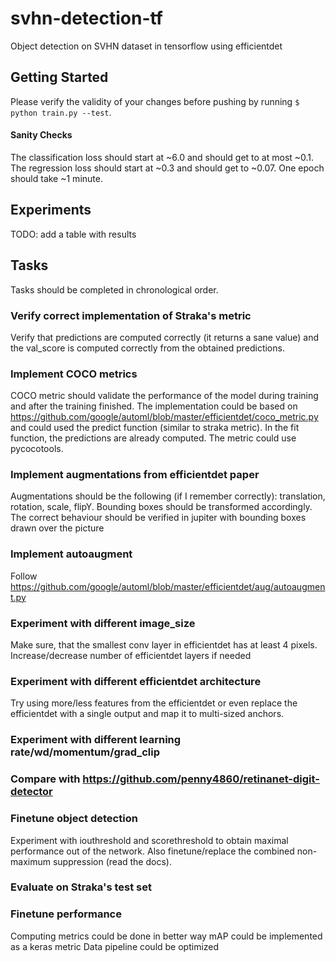 # svhn-detection-tf
Object detection on SVHN dataset in tensorflow using efficientdet

## Getting Started
Please verify the validity of your changes before pushing by running `$ python train.py --test`.

#### Sanity Checks
The classification loss should start at ~6.0 and should get to at most ~0.1.
The regression loss should start at ~0.3 and should get to ~0.07.
One epoch should take ~1 minute.

## Experiments
TODO: add a table with results

## Tasks
Tasks should be completed in chronological order.

### Verify correct implementation of Straka's metric
Verify that predictions are computed correctly (it returns a sane value) and the val_score is computed correctly from the obtained predictions.

### Implement COCO metrics
COCO metric should validate the performance of the model during training and after the training finished. The implementation could be based on https://github.com/google/automl/blob/master/efficientdet/coco_metric.py and could used the predict function (similar to straka metric). In the fit function, the predictions are already computed. The metric could use pycocotools.

### Implement augmentations from efficientdet paper
Augmentations should be the following (if I remember correctly): translation, rotation, scale, flipY. Bounding boxes should be transformed accordingly. The correct behaviour should be verified in jupiter with bounding boxes drawn over the picture

### Implement autoaugment
Follow https://github.com/google/automl/blob/master/efficientdet/aug/autoaugment.py

### Experiment with different image_size
Make sure, that the smallest conv layer in efficientdet has at least 4 pixels. Increase/decrease number of efficientdet layers if needed

### Experiment with different efficientdet architecture
Try using more/less features from the efficientdet or even replace the efficientdet with a single output and map it to multi-sized anchors.

### Experiment with different learning rate/wd/momentum/grad_clip

### Compare with https://github.com/penny4860/retinanet-digit-detector

### Finetune object detection
Experiment with iouthreshold and scorethreshold to obtain maximal performance out of the network. Also finetune/replace the combined non-maximum suppression (read the docs).

### Evaluate on Straka's test set

### Finetune performance
Computing metrics could be done in better way
mAP could be implemented as a keras metric
Data pipeline could be optimized

